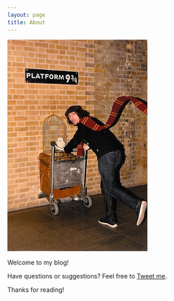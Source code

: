 ```yaml
---
layout: page
title: About
---
```



<img src="/public/pf934.png" class="container" />

<p class="message">
  Welcome to my blog!
</p>

Have questions or suggestions? Feel free to [Tweet me](https://twitter.com/canigetapickle).

Thanks for reading!
